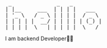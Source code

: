 <pre>
 _              _   _         
| |__     ___  | | | |   ___  
| '_ \   / _ \ | | | |  / _ \ 
| | | | |  __/ | | | | | (_) |
|_| |_|  \___| |_| |_|  \___/ 
</pre>

I am backend Developer👨‍💻
